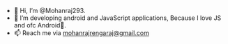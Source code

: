 - 👋 Hi, I’m @Mohanraj293.
- 👀 I’m developing android and JavaScript applications, Because I love JS and ofc Android🐛.
- 📫 Reach me via mohanrajrengaraj@gmail.com

<!---
Mohanraj293/Mohanraj293 is a ✨ special ✨ repository because its `README.md` (this file) appears on your GitHub profile.
You can click the Preview link to take a look at your changes.
--->
